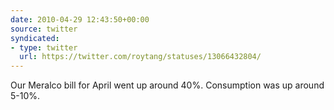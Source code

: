 ```yaml
---
date: 2010-04-29 12:43:50+00:00
source: twitter
syndicated:
- type: twitter
  url: https://twitter.com/roytang/statuses/13066432804/
---
```


Our Meralco bill for April went up around 40%. Consumption was up around 5-10%.